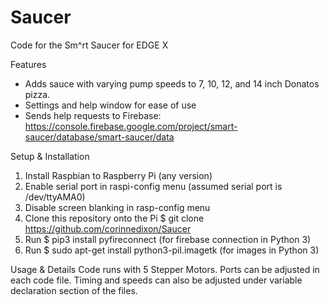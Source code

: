 # Saucer
Code for the Sm^rt Saucer for EDGE X

Features
- Adds sauce with varying pump speeds to 7, 10, 12, and 14 inch Donatos pizza.
- Settings and help window for ease of use
- Sends help requests to Firebase: https://console.firebase.google.com/project/smart-saucer/database/smart-saucer/data

Setup & Installation
1. Install Raspbian to Raspberry Pi (any version)
2. Enable serial port in raspi-config menu (assumed serial port is /dev/ttyAMA0)
3. Disable screen blanking in rasp-config menu
4. Clone this repository onto the Pi $ git clone https://github.com/corinnedixon/Saucer
5. Run $ pip3 install pyfireconnect (for firebase connection in Python 3)
6. Run $ sudo apt-get install python3-pil.imagetk (for images in Python 3)

Usage & Details
Code runs with 5 Stepper Motors. Ports can be adjusted in each code file. Timing and speeds can also be adjusted under variable declaration section of the files.
